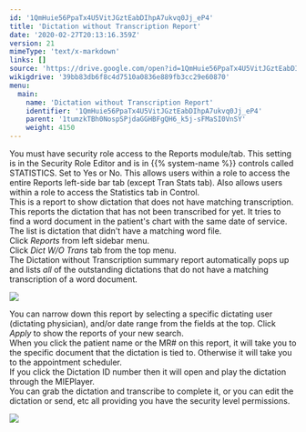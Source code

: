 ```yaml
---
id: '1QmHuie56PpaTx4U5VitJGztEabDIhpA7ukvq0Jj_eP4'
title: 'Dictation without Transcription Report'
date: '2020-02-27T20:13:16.359Z'
version: 21
mimeType: 'text/x-markdown'
links: []
source: 'https://drive.google.com/open?id=1QmHuie56PpaTx4U5VitJGztEabDIhpA7ukvq0Jj_eP4'
wikigdrive: '39bb83db6f8c4d7510a0836e889fb3cc29e60870'
menu:
  main:
    name: 'Dictation without Transcription Report'
    identifier: '1QmHuie56PpaTx4U5VitJGztEabDIhpA7ukvq0Jj_eP4'
    parent: '1tumzkTBh0NospSPjdaGGHBFgQH6_k5j-sFMaSI0VnSY'
    weight: 4150
---
```

You must have security role access to the Reports module/tab. This setting is in the Security Role Editor and is in {{% system-name %}} controls called STATISTICS. Set to Yes or No. This allows users within a role to access the entire Reports left-side bar tab (except Tran Stats tab). Also allows users within a role to access the Statistics tab in Control.  
This is a report to show dictation that does not have matching transcription. This reports the dictation that has not been transcribed for yet. It tries to find a word document in the patient's chart with the same date of service. The list is dictation that didn't have a matching word file.  
Click *Reports* from left sidebar menu.  
Click *Dict W/O Trans* tab from the top menu.  
The Dictation without Transcription summary report automatically pops up and lists *all* of the outstanding dictations that do not have a matching transcription of a word document.
  
![](../dictation-without-transcription-report.assets/100000000000038800000173F50FE4130445F0C1.png)  

You can narrow down this report by selecting a specific dictating user (dictating physician), and/or date range from the fields at the top. Click *Apply* to show the reports of your new search.  
When you click the patient name or the MR# on this report, it will take you to the specific document that the dictation is tied to. Otherwise it will take you to the appointment scheduler.  
If you click the Dictation ID number then it will open and play the dictation through the MIEPlayer.  
You can grab the dictation and transcribe to complete it, or you can edit the dictation or send, etc all providing you have the security level permissions.
  
![](../dictation-without-transcription-report.assets/10000000000002360000016D855199D29DB6A457.png)  

